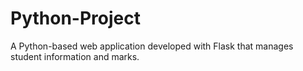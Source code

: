 # Python-Project
A Python-based web application developed with Flask that manages student information and marks. 
